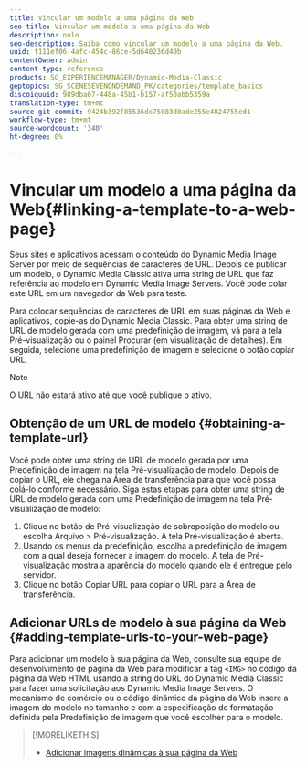 ```yaml
---
title: Vincular um modelo a uma página da Web
seo-title: Vincular um modelo a uma página da Web
description: nulo
seo-description: Saiba como vincular um modelo a uma página da Web.
uuid: f111ef06-4afc-454c-86ce-5d640236d40b
contentOwner: admin
content-type: reference
products: SG_EXPERIENCEMANAGER/Dynamic-Media-Classic
geptopics: SG_SCENESEVENONDEMAND_PK/categories/template_basics
discoiquuid: 989dba07-448a-45b1-b157-af50abb5359a
translation-type: tm+mt
source-git-commit: 9424b392f85536dc75083d0ade255e4824755ed1
workflow-type: tm+mt
source-wordcount: '340'
ht-degree: 0%

---
```



# Vincular um modelo a uma página da Web{#linking-a-template-to-a-web-page}

Seus sites e aplicativos acessam o conteúdo do Dynamic Media Image Server por meio de sequências de caracteres de URL. Depois de publicar um modelo, o Dynamic Media Classic ativa uma string de URL que faz referência ao modelo em Dynamic Media Image Servers. Você pode colar este URL em um navegador da Web para teste.

Para colocar sequências de caracteres de URL em suas páginas da Web e aplicativos, copie-as do Dynamic Media Classic. Para obter uma string de URL de modelo gerada com uma predefinição de imagem, vá para a tela Pré-visualização ou o painel Procurar (em visualização de detalhes). Em seguida, selecione uma predefinição de imagem e selecione o botão copiar URL.

>[!NOTE]
>
>O URL não estará ativo até que você publique o ativo.

## Obtenção de um URL de modelo {#obtaining-a-template-url}

Você pode obter uma string de URL de modelo gerada por uma Predefinição de imagem na tela Pré-visualização de modelo. Depois de copiar o URL, ele chega na Área de transferência para que você possa colá-lo conforme necessário. Siga estas etapas para obter uma string de URL de modelo gerada com uma Predefinição de imagem na tela Pré-visualização de modelo:

1. Clique no botão de Pré-visualização de sobreposição do modelo ou escolha Arquivo > Pré-visualização. A tela Pré-visualização é aberta.
1. Usando os menus da predefinição, escolha a predefinição de imagem com a qual deseja fornecer a imagem do modelo. A tela de Pré-visualização mostra a aparência do modelo quando ele é entregue pelo servidor.
1. Clique no botão Copiar URL para copiar o URL para a Área de transferência.

## Adicionar URLs de modelo à sua página da Web {#adding-template-urls-to-your-web-page}

Para adicionar um modelo à sua página da Web, consulte sua equipe de desenvolvimento de página da Web para modificar a tag `<IMG>` no código da página da Web HTML usando a string do URL do Dynamic Media Classic para fazer uma solicitação aos Dynamic Media Image Servers. O mecanismo de comércio ou o código dinâmico da página da Web insere a imagem do modelo no tamanho e com a especificação de formatação definida pela Predefinição de imagem que você escolher para o modelo.

>[!MORELIKETHIS]
>
>* [Adicionar imagens dinâmicas à sua página da Web](linking-urls-web-application.md#adding_dynamic_images_to_your_web_page)

